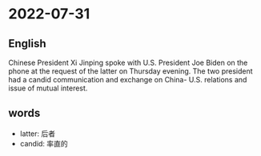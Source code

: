 # 2022-07-31


## English
Chinese President Xi Jinping spoke with
U.S. President Joe Biden on the phone at
the request of the latter on Thursday
evening. The two president had a candid
communication and exchange on China-
U.S. relations and issue of mutual
interest.

## words
* latter: 后者
* candid: 率直的
